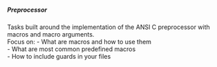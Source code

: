 ##### Preprocessor
Tasks built around the implementation of the ANSI C preprocessor with macros
and macro arguments.<br>
Focus on:
	- What are macros and how to use them<br>
	- What are most common predefined macros<br>
	- How to include guards in your files<br>
